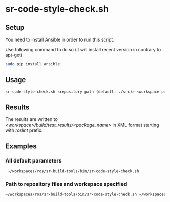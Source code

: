 # sr-code-style-check.sh

## Setup

You need to install Ansible in order to run this script.

Use following command to do so (it will install recent version in contrary to apt-get) 

```bash
sudo pip install ansible
```

## Usage

```bash
sr-code-style-check.sh <repository path (default: ./src)> <workspace path (default: .)> <code-style-check-type(default: code_style_check)>
```

## Results 

The results are written to *&lt;workspace&gt;/build/test_results/&lt;package_name&gt;* in XML format starting with *roslint* prefix.

## Examples

### All default parameters
```bash
 ~/workspaces/ros/sr-build-tools/bin/sr-code-style-check.sh
```

### Path to repository files and workspace specified
```bash
~/workspaces/ros/sr-build-tools/bin/sr-code-style-check.sh ~/workspaces/ros/shadow_ws/src/sr-visualization ~/workspaces/ros/shadow_ws
```
